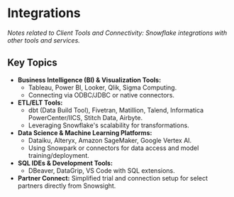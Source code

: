 # Integrations

*Notes related to Client Tools and Connectivity: Snowflake integrations with other tools and services.*

## Key Topics
*   **Business Intelligence (BI) & Visualization Tools:**
    *   Tableau, Power BI, Looker, Qlik, Sigma Computing.
    *   Connecting via ODBC/JDBC or native connectors.
*   **ETL/ELT Tools:**
    *   dbt (Data Build Tool), Fivetran, Matillion, Talend, Informatica PowerCenter/IICS, Stitch Data, Airbyte.
    *   Leveraging Snowflake's scalability for transformations.
*   **Data Science & Machine Learning Platforms:**
    *   Dataiku, Alteryx, Amazon SageMaker, Google Vertex AI.
    *   Using Snowpark or connectors for data access and model training/deployment.
*   **SQL IDEs & Development Tools:**
    *   DBeaver, DataGrip, VS Code with SQL extensions.
*   **Partner Connect:** Simplified trial and connection setup for select partners directly from Snowsight.